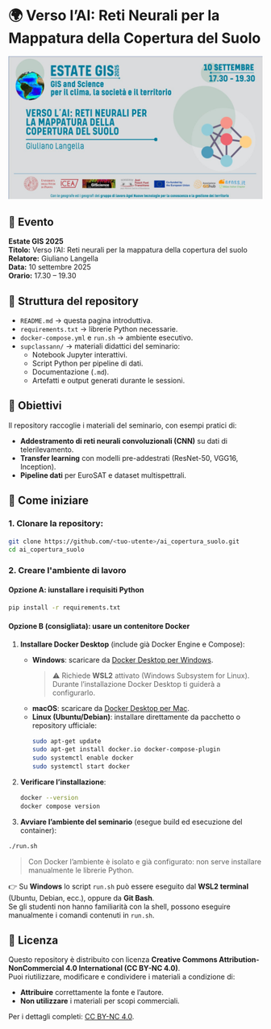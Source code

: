 # 🌍 Verso l’AI: Reti Neurali per la Mappatura della Copertura del Suolo

![Locandina seminario](./virtualbackground_langella.jpg)

## 📌 Evento
**Estate GIS 2025**  
**Titolo:** Verso l’AI: Reti neurali per la mappatura della copertura del suolo  
**Relatore:** Giuliano Langella  
**Data:** 10 settembre 2025  
**Orario:** 17.30 – 19.30  

## 📂 Struttura del repository
- `README.md` → questa pagina introduttiva.  
- `requirements.txt` → librerie Python necessarie.  
- `docker-compose.yml` e `run.sh` → ambiente esecutivo.  
- `supclassann/` → materiali didattici del seminario:  
  - Notebook Jupyter interattivi.  
  - Script Python per pipeline di dati.  
  - Documentazione (`.md`).  
  - Artefatti e output generati durante le sessioni.  

## 🎯 Obiettivi
Il repository raccoglie i materiali del seminario, con esempi pratici di:
- **Addestramento di reti neurali convoluzionali (CNN)** su dati di telerilevamento.  
- **Transfer learning** con modelli pre-addestrati (ResNet-50, VGG16, Inception).  
- **Pipeline dati** per EuroSAT e dataset multispettrali.  

## 🚀 Come iniziare
### 1. Clonare la repository:  
   ```bash
   git clone https://github.com/<tuo-utente>/ai_copertura_suolo.git
   cd ai_copertura_suolo
   ```
### 2.	Creare l'ambiente di lavoro

#### Opzione A: iunstallare i requisiti Python
   ```bash
   pip install -r requirements.txt
   ```

#### Opzione B (consigliata): usare un contenitore Docker

1. **Installare Docker Desktop** (include già Docker Engine e Compose):
   - **Windows**: scaricare da [Docker Desktop per Windows](https://docs.docker.com/desktop/install/windows/).  
     > ⚠️ Richiede **WSL2** attivato (Windows Subsystem for Linux). Durante l’installazione Docker Desktop ti guiderà a configurarlo.  
   - **macOS**: scaricare da [Docker Desktop per Mac](https://docs.docker.com/desktop/install/mac/).  
   - **Linux (Ubuntu/Debian)**: installare direttamente da pacchetto o repository ufficiale:  
     ```bash
     sudo apt-get update
     sudo apt-get install docker.io docker-compose-plugin
     sudo systemctl enable docker
     sudo systemctl start docker
     ```

2. **Verificare l’installazione**:
   ```bash
   docker --version
   docker compose version
   ```

3.	**Avviare l’ambiente del seminario** (esegue build ed esecuzione del container):

   ```bash
   ./run.sh
   ```

> Con Docker l’ambiente è isolato e già configurato: non serve installare manualmente le librerie Python.

👉 Su **Windows** lo script `run.sh` può essere eseguito dal **WSL2 terminal** (Ubuntu, Debian, ecc.), oppure da **Git Bash**.  
Se gli studenti non hanno familiarità con la shell, possono eseguire manualmente i comandi contenuti in `run.sh`.

## 📜 Licenza

Questo repository è distribuito con licenza **Creative Commons Attribution-NonCommercial 4.0 International (CC BY-NC 4.0)**.  
Puoi riutilizzare, modificare e condividere i materiali a condizione di:  

- **Attribuire** correttamente la fonte e l’autore.  
- **Non utilizzare** i materiali per scopi commerciali.  

Per i dettagli completi: [CC BY-NC 4.0](https://creativecommons.org/licenses/by-nc/4.0/).